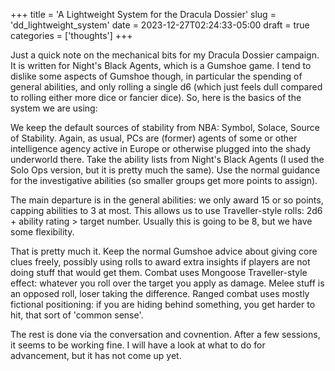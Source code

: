 +++
title = 'A Lightweight System for the Dracula Dossier'
slug = 'dd_lightweight_system'
date = 2023-12-27T02:24:33-05:00
draft = true
categories = ['thoughts']
+++

Just a quick note on the mechanical bits for my Dracula Dossier campaign. It is written for Night's Black Agents, which is a Gumshoe game. I tend to dislike some aspects of Gumshoe though, in particular the spending of general abilities, and only rolling a single d6 (which just feels dull compared to rolling either more dice or fancier dice). So, here is the basics of the system we are using:

We keep the default sources of stability from NBA: Symbol, Solace, Source of Stability. Again, as usual, PCs are (former) agents of some or other intelligence agency active in Europe or otherwise plugged into the shady underworld there.
Take the ability lists from Night's Black Agents (I used the Solo Ops version, but it is pretty much the same). Use the normal guidance for the investigative abilities (so smaller groups get more points to assign).

The main departure is in the general abilities: we only award 15 or so points, capping abilities to 3 at most. This allows us to use Traveller-style rolls: 2d6 + ability rating > target number. Usually this is going to be 8, but we have some flexibility.

That is pretty much it. Keep the normal Gumshoe advice about giving core clues freely, possibly using rolls to award extra insights if players are not doing stuff that would get them. Combat uses Mongoose Traveller-style effect: whatever you roll over the target you apply as damage. Melee stuff is an opposed roll, loser taking the difference. Ranged combat uses mostly fictional positioning: if you are hiding behind something, you get harder to hit, that sort of 'common sense'.

The rest is done via the conversation and covnention. After a few sessions, it seems to be working fine. I will have a look at what to do for advancement, but it has not come up yet.
